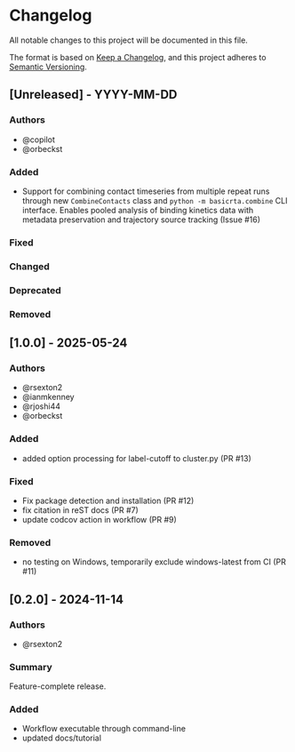 # Changelog
All notable changes to this project will be documented in this file.

The format is based on [Keep a Changelog](https://keepachangelog.com/en/1.0.0/),
and this project adheres to [Semantic Versioning](https://semver.org/spec/v2.0.0.html).

<!--
The rules for this file:
  * entries are sorted newest-first.
  * summarize sets of changes - don't reproduce every git log comment here.
  * don't ever delete anything.
  * keep the format consistent:
    * do not use tabs but use spaces for formatting
    * 79 char width
    * YYYY-MM-DD date format (following ISO 8601)
  * accompany each entry with github issue/PR number (Issue #xyz)
-->

## [Unreleased] - YYYY-MM-DD

### Authors
<!-- GitHub usernames of contributors to this release -->
* @copilot
* @orbeckst

### Added
<!-- New added features -->
* Support for combining contact timeseries from multiple repeat runs through new
  `CombineContacts` class and `python -m basicrta.combine` CLI interface.
  Enables pooled analysis of binding kinetics data with metadata preservation
  and trajectory source tracking (Issue #16)

### Fixed
<!-- Bug fixes -->

### Changed
<!-- Changes in existing functionality -->

### Deprecated
<!-- Soon-to-be removed features -->

### Removed
<!-- Removed features -->


## [1.0.0] - 2025-05-24

### Authors
* @rsexton2
* @ianmkenney
* @rjoshi44
* @orbeckst

### Added
* added option processing for label-cutoff to cluster.py (PR #13)

### Fixed
* Fix package detection and installation (PR #12)
* fix citation in reST docs (PR #7)
* update codcov action in workflow (PR #9)

### Removed
* no testing on Windows, temporarily exclude windows-latest from CI (PR #11)

## [0.2.0] - 2024-11-14

### Authors
* @rsexton2

### Summary
Feature-complete release.

### Added
* Workflow executable through command-line
* updated docs/tutorial

